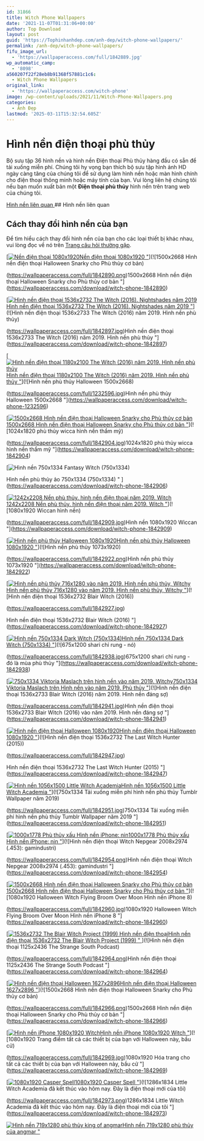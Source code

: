 ```yaml
---
id: 31866
title: Witch Phone Wallpapers
date: '2021-11-07T01:31:06+00:00'
author: Top Download
layout: post
guid: 'https://Tophinhanhdep.com/anh-dep/witch-phone-wallpapers/'
permalink: /anh-dep/witch-phone-wallpapers/
fifu_image_url:
  - 'https://wallpaperaccess.com/full/1842889.jpg'
wp_automatic_camp:
  - '8098'
a560207f22f28eb8b91368f57881c1c6:
  - Witch Phone Wallpapers
original_link:
  - 'https://wallpaperaccess.com/witch-phone'
image: /wp-content/uploads/2021/11/Witch-Phone-Wallpapers.png
categories:
  - Ảnh Đẹp
lastmod: '2025-03-11T15:32:54.605Z'
---
```

# Hình nền điện thoại phù thủy

Bộ sưu tập 36 hình nền và hình nền Điện thoại Phù thủy hàng đầu có sẵn để tải xuống miễn phí. Chúng tôi hy vọng bạn thích bộ sưu tập hình ảnh HD ngày càng tăng của chúng tôi để sử dụng làm hình nền hoặc màn hình chính cho điện thoại thông minh hoặc máy tính của bạn. Vui lòng liên hệ chúng tôi nếu bạn muốn xuất bản một **Điện thoại phù thủy** hình nền trên trang web của chúng tôi.

[Hình nền liên quan ](#related) ## Hình nền liên quan

## Cách thay đổi hình nền của bạn

Để tìm hiểu cách thay đổi hình nền của bạn cho các loại thiết bị khác nhau, vui lòng đọc về nó trên [Trang câu hỏi thường gặp](https://tophinhanhdep.com/faq/).

  
[[![Nền điện thoại 1080x1920](https://wallpaperaccess.com/full/1842889.jpg)Nền điện thoại 1080x1920 "](https://wallpaperaccess.com/download/witch-phone-1842889)](![1500x2668 Hình nền điện thoại Halloween Snarky cho Phù thủy cơ bản)

(https://wallpaperaccess.com/full/1842890.png)1500x2668 Hình nền điện thoại Halloween Snarky cho Phù thủy cơ bản "](https://wallpaperaccess.com/download/witch-phone-1842890)

[[![Hình nền điện thoại 1536x2732 The Witch (2016).  Nightshades năm 2019](https://wallpaperaccess.com/full/1842891.jpg)Hình nền điện thoại 1536x2732 The Witch (2016). Nightshades năm 2019 "](https://wallpaperaccess.com/download/witch-phone-1842891)](![Hình nền điện thoại 1536x2733 The Witch (2016) năm 2019. Hình nền phù thủy)

(https://wallpaperaccess.com/full/1842897.jpg)Hình nền điện thoại 1536x2733 The Witch (2016) năm 2019. Hình nền phù thủy "](https://wallpaperaccess.com/download/witch-phone-1842897)

[[![Hình nền điện thoại 1180x2100 The Witch (2016) năm 2019. Hình nền phù thủy](https://wallpaperaccess.com/full/1842899.jpg)Hình nền điện thoại 1180x2100 The Witch (2016) năm 2019. Hình nền phù thủy "](https://wallpaperaccess.com/download/witch-phone-1842899)](![Hình nền phù thủy Halloween 1500x2668)

(https://wallpaperaccess.com/full/1232596.jpg)Hình nền phù thủy Halloween 1500x2668 "](https://wallpaperaccess.com/download/witch-phone-1232596)

[[![1500x2668 Hình nền điện thoại Halloween Snarky cho Phù thủy cơ bản](https://wallpaperaccess.com/full/971946.png)1500x2668 Hình nền điện thoại Halloween Snarky cho Phù thủy cơ bản "](https://wallpaperaccess.com/download/witch-phone-971946)](![1024x1820 phù thủy wicca hình nền thẩm mỹ)

(https://wallpaperaccess.com/full/1842904.jpg)1024x1820 phù thủy wicca hình nền thẩm mỹ "](https://wallpaperaccess.com/download/witch-phone-1842904)

[![Hình nền 750x1334 Fantasy Witch (750x1334)](https://wallpaperaccess.com/full/1842906.jpg)

Hình nền phù thủy ảo 750x1334 (750x1334) " ](https://wallpaperaccess.com/download/witch-phone-1842906)

[[![1242x2208 Nền phù thủy.  hình nền điện thoại năm 2019. Witch](https://wallpaperaccess.com/full/792677.png)1242x2208 Nền phù thủy. hình nền điện thoại năm 2019. Witch "](https://wallpaperaccess.com/download/witch-phone-792677)](![1080x1920 Wiccan hình nền)

(https://wallpaperaccess.com/full/1842909.jpg)Hình nền 1080x1920 Wiccan "](https://wallpaperaccess.com/download/witch-phone-1842909)

[[![Hình nền phù thủy Halloween 1080x1920](https://wallpaperaccess.com/full/1842911.jpg)Hình nền phù thủy Halloween 1080x1920 "](https://wallpaperaccess.com/download/witch-phone-1842911)](![Hình nền phù thủy 1073x1920)

(https://wallpaperaccess.com/full/1842922.png)Hình nền phù thủy 1073x1920 "](https://wallpaperaccess.com/download/witch-phone-1842922)

[[![Hình nền phù thủy 716x1280 vào năm 2019. Hình nền phù thủy, Witchy](https://wallpaperaccess.com/full/1791941.png)Hình nền phù thủy 716x1280 vào năm 2019. Hình nền phù thủy, Witchy "](https://wallpaperaccess.com/download/witch-phone-1791941)](![Hình nền điện thoại 1536x2732 Blair Witch (2016))

(https://wallpaperaccess.com/full/1842927.jpg)

 Hình nền điện thoại 1536x2732 Blair Witch (2016) "](https://wallpaperaccess.com/download/witch-phone-1842927)

[[![Hình nền 750x1334 Dark Witch (750x1334)](https://wallpaperaccess.com/full/1791785.jpg)Hình nền 750x1334 Dark Witch (750x1334) "](https://wallpaperaccess.com/download/witch-phone-1791785)](![675x1200 shari chỉ rung - nó)

(https://wallpaperaccess.com/full/1842938.jpg)675x1200 shari chỉ rung - đó là mùa phù thủy "](https://wallpaperaccess.com/download/witch-phone-1842938)

[[![750x1334 Viktoria Maslach trên hình nền vào năm 2019. Witchy](https://wallpaperaccess.com/full/1791875.jpg)750x1334 Viktoria Maslach trên Hình nền vào năm 2019. Phù thủy "](https://wallpaperaccess.com/download/witch-phone-1791875)](![Hình nền điện thoại 1536x2733 Blair Witch (2016) năm 2019. Hình nền đáng sợ)

(https://wallpaperaccess.com/full/1842941.jpg)Hình nền điện thoại 1536x2733 Blair Witch (2016) vào năm 2019. Hình nền đáng sợ "](https://wallpaperaccess.com/download/witch-phone-1842941)

[[![Hình nền điện thoại Halloween 1080x1920](https://wallpaperaccess.com/full/1384935.jpg)Hình nền điện thoại Halloween 1080x1920 "](https://wallpaperaccess.com/download/witch-phone-1384935)](![Hình nền điện thoại 1536x2732 The Last Witch Hunter (2015))

(https://wallpaperaccess.com/full/1842947.jpg)

Hình nền điện thoại 1536x2732 The Last Witch Hunter (2015) "](https://wallpaperaccess.com/download/witch-phone-1842947)

[[![Hình nền 1056x1500 Little Witch Academia](https://wallpaperaccess.com/full/1842950.jpg)Hình nền 1056x1500 Little Witch Academia "](https://wallpaperaccess.com/download/witch-phone-1842950)](![750x1334 Tải xuống miễn phí hình nền phù thủy Tumblr Wallpaper năm 2019)

(https://wallpaperaccess.com/full/1842951.jpg)750x1334 Tải xuống miễn phí hình nền phù thủy Tumblr Wallpaper năm 2019 "](https://wallpaperaccess.com/download/witch-phone-1842951)

[[![1000x1778 Phù thủy xấu Hình nền iPhone: nin](https://wallpaperaccess.com/full/980235.jpg)1000x1778 Phù thủy xấu Hình nền iPhone: nin "](https://wallpaperaccess.com/download/witch-phone-980235)](![Hình nền điện thoại Witch Nepgear 2008x2974 (.453): gamindustri)

(https://wallpaperaccess.com/full/1842954.png)Hình nền điện thoại Witch Nepgear 2008x2974 (.453): gamindustri "](https://wallpaperaccess.com/download/witch-phone-1842954)

[[![1500x2668 Hình nền điện thoại Halloween Snarky cho Phù thủy cơ bản](https://wallpaperaccess.com/full/1842957.png)1500x2668 Hình nền điện thoại Halloween Snarky cho Phù thủy cơ bản "](https://wallpaperaccess.com/download/witch-phone-1842957)](![1080x1920 Halloween Witch Flying Broom Over Moon Hình nền iPhone 8)

(https://wallpaperaccess.com/full/1842960.jpg)1080x1920 Halloween Witch Flying Broom Over Moon Hình nền iPhone 8 "](https://wallpaperaccess.com/download/witch-phone-1842960)

[[![1536x2732 The Blair Witch Project (1999) Hình nền điện thoại](https://wallpaperaccess.com/full/1842962.jpg)Hình nền điện thoại 1536x2732 The Blair Witch Project (1999) " ](https://wallpaperaccess.com/download/witch-phone-1842962)](![Hình nền điện thoại 1125x2436 The Strange South Podcast)

(https://wallpaperaccess.com/full/1842964.png)Hình nền điện thoại 1125x2436 The Strange South Podcast "](https://wallpaperaccess.com/download/witch-phone-1842964)

[[![Hình nền điện thoại Halloween 1627x2896](https://wallpaperaccess.com/full/1226893.jpg)Hình nền điện thoại Halloween 1627x2896 "](https://wallpaperaccess.com/download/witch-phone-1226893)](![1500x2668 Hình nền điện thoại Halloween Snarky cho Phù thủy cơ bản)

(https://wallpaperaccess.com/full/1842966.png)1500x2668 Hình nền điện thoại Halloween Snarky cho Phù thủy cơ bản "](https://wallpaperaccess.com/download/witch-phone-1842966)

[[![Hình nền iPhone 1080x1920 Witch](https://wallpaperaccess.com/full/1229027.jpg)Hình nền iPhone 1080x1920 Witch "](https://wallpaperaccess.com/download/witch-phone-1229027)](![1080x1920 Trang điểm tất cả các thiết bị của bạn với Halloween này, bầu cử)

(https://wallpaperaccess.com/full/1842969.jpg)1080x1920 Hóa trang cho tất cả các thiết bị của bạn với Halloween này, bầu cử "](https://wallpaperaccess.com/download/witch-phone-1842969)

[[![1080x1920 Casper Spell](https://wallpaperaccess.com/full/1842972.png)1080x1920 Casper Spell "](https://wallpaperaccess.com/download/witch-phone-1842972)](![1286x1834 Little Witch Academia đã kết thúc vào hôm nay.  Đây là điện thoại mới của tôi)

(https://wallpaperaccess.com/full/1842973.png)1286x1834 Little Witch Academia đã kết thúc vào hôm nay. Đây là điện thoại mới của tôi "](https://wallpaperaccess.com/download/witch-phone-1842973)

[![Hình nền 719x1280 phù thủy king of angmar](https://wallpaperaccess.com/full/1842977.jpg)Hình nền 719x1280 phù thủy của angmar "](https://wallpaperaccess.com/download/witch-phone-1842977)
